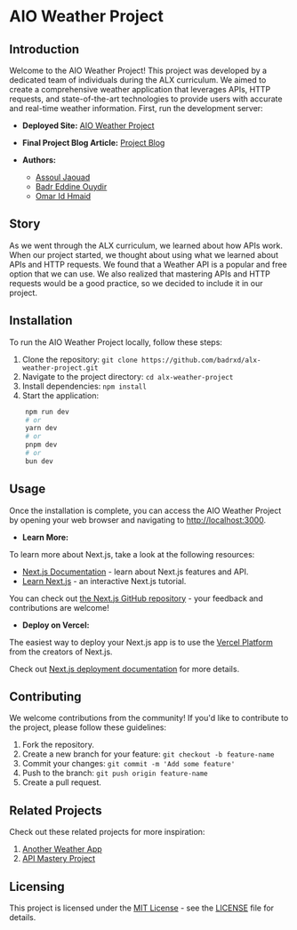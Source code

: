 # AIO Weather Project

## Introduction

Welcome to the AIO Weather Project! This project was developed by a dedicated team of individuals during the ALX curriculum. We aimed to create a comprehensive weather application that leverages APIs, HTTP requests, and state-of-the-art technologies to provide users with accurate and real-time weather information.
First, run the development server:

- **Deployed Site:** [AIO Weather Project](https://alx-weather-project.vercel.app/)
- **Final Project Blog Article:** [Project Blog](#)

- **Authors:**
  - [Assoul Jaouad](#)
  - [Badr Eddine Ouydir](https://www.linkedin.com/in/badr-eddine-oyudir/)
  - [Omar Id Hmaid](https://www.linkedin.com/in/omar-id-hmaid/)

## Story

As we went through the ALX curriculum, we learned about how APIs 
work. When our project started, we thought about using what we 
learned about APIs and HTTP requests. We found that a Weather API 
is a popular and free option that we can use. We also realized that 
mastering APIs and HTTP requests would be a good practice, so we 
decided to include it in our project.

## Installation

To run the AIO Weather Project locally, follow these steps:

1. Clone the repository: `git clone https://github.com/badrxd/alx-weather-project.git`
2. Navigate to the project directory: `cd alx-weather-project`
3. Install dependencies: `npm install`
4. Start the application:

```bash
    npm run dev
    # or
    yarn dev
    # or
    pnpm dev
    # or
    bun dev
```
## Usage

Once the installation is complete, you can access the AIO Weather Project by opening your web browser and navigating to [http://localhost:3000](http://localhost:3000).


- **Learn More:**

To learn more about Next.js, take a look at the following resources:

- [Next.js Documentation](https://nextjs.org/docs) - learn about Next.js features and API.
- [Learn Next.js](https://nextjs.org/learn) - an interactive Next.js tutorial.

You can check out [the Next.js GitHub repository](https://github.com/vercel/next.js/) - your feedback and contributions are welcome!

- **Deploy on Vercel:**

The easiest way to deploy your Next.js app is to use the [Vercel Platform](https://vercel.com/new?utm_medium=default-template&filter=next.js&utm_source=create-next-app&utm_campaign=create-next-app-readme) from the creators of Next.js.

Check out [Next.js deployment documentation](https://nextjs.org/docs/deployment) for more details.


## Contributing

We welcome contributions from the community! If you'd like to contribute to the project, please follow these guidelines:

1. Fork the repository.
2. Create a new branch for your feature: `git checkout -b feature-name`
3. Commit your changes: `git commit -m 'Add some feature'`
4. Push to the branch: `git push origin feature-name`
5. Create a pull request.

## Related Projects

Check out these related projects for more inspiration:

1. [Another Weather App](https://www.dehao.tech/weather/)
2. [API Mastery Project](https://api.weatherapi.com/)

## Licensing

This project is licensed under the [MIT License](LICENSE) - see the [LICENSE](LICENSE) file for details.
